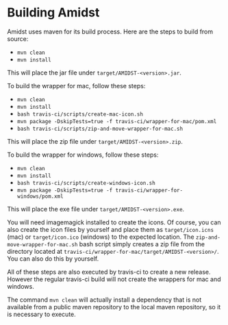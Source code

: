 Building Amidst
=====

Amidst uses maven for its build process. Here are the steps to build from source:

* `mvn clean`
* `mvn install`
 
This will place the jar file under `target/AMIDST-<version>.jar`.

To build the wrapper for mac, follow these steps:

* `mvn clean`
* `mvn install`
* `bash travis-ci/scripts/create-mac-icon.sh`
* `mvn package -DskipTests=true -f travis-ci/wrapper-for-mac/pom.xml`
* `bash travis-ci/scripts/zip-and-move-wrapper-for-mac.sh`

This will place the zip file under `target/AMIDST-<version>.zip`.

To build the wrapper for windows, follow these steps:

* `mvn clean`
* `mvn install`
* `bash travis-ci/scripts/create-windows-icon.sh`
* `mvn package -DskipTests=true -f travis-ci/wrapper-for-windows/pom.xml`

This will place the exe file under `target/AMIDST-<version>.exe`.

You will need imagemagick installed to create the icons. Of course, you can also create the icon files by yourself and place them as `target/icon.icns` (mac) or  `target/icon.ico` (windows) to the expected location. The `zip-and-move-wrapper-for-mac.sh` bash script simply creates a zip file from the directory located at `travis-ci/wrapper-for-mac/target/AMIDST-<version>/`. You can also do this by yourself.

All of these steps are also executed by travis-ci to create a new release. However the regular travis-ci build will not create the wrappers for mac and windows.

The command `mvn clean` will actually install a dependency that is not available from a public maven repository to the local maven repository, so it is necessary to execute.